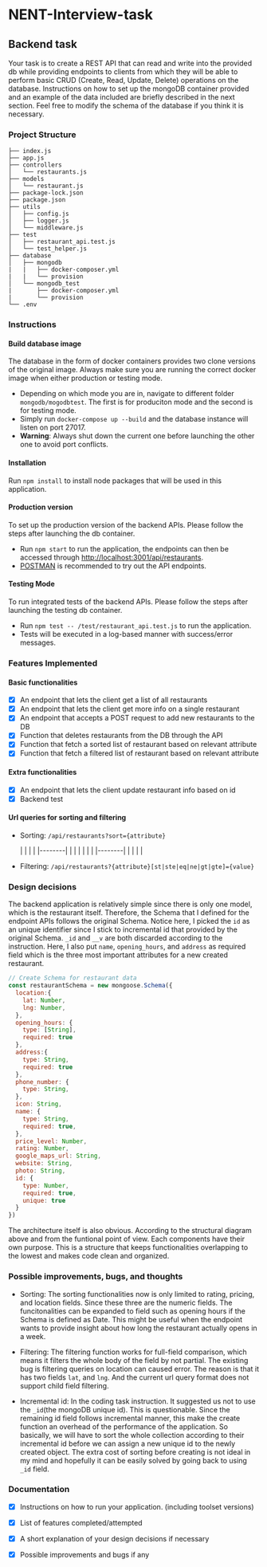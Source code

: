 # NENT-Interview-task

## Backend task 

Your task is to create a REST API that can read and write into the provided db while providing endpoints to clients from which they will be able to perform basic CRUD (Create, Read, Update, Delete) operations on the database. Instructions on how to set up the mongoDB container provided and an example of the data included are briefly described in the next section. Feel free to modify the schema of the database if you think it is necessary.


### Project Structure

```
├── index.js
├── app.js
├── controllers
│   └── restaurants.js
├── models
│   └── restaurant.js
├── package-lock.json
├── package.json
├── utils
│   ├── config.js
│   ├── logger.js
│   └── middleware.js
├── test
│   ├── restaurant_api.test.js 
│   └── test_helper.js
├── database
│   ├── mongodb
|   |   ├── docker-composer.yml
|   |   └── provision
│   └── mongodb_test
|       ├── docker-composer.yml
|       └── provision
└── .env
```


### Instructions

#### Build database image

The database in the form of docker containers provides two clone versions of the original image. Always make sure you are running the correct docker image when either production or testing mode.

- Depending on which mode you are in, navigate to different folder `mongodb/mogodbtest`. The first is for produciton mode and the second is for testing mode.
- Simply run `docker-compose up --build` and the database instance will listen on port 27017.
- **Warning**: Always shut down the current one before launching the other one to avoid port conflicts.

#### Installation

Run `npm install` to install node packages that will be used in this application.

#### Production version

To set up the production version of the backend APIs. Please follow the steps after launching the db container.

- Run `npm start` to run the application, the endpoints can then be accessed through [http://localhost:3001/api/restaurants](http://localhost:3001/api/restaurants).
- [POSTMAN](https://www.postman.com/downloads/) is recommended to try out the API endpoints.

#### Testing Mode

To run integrated tests of the backend APIs. Please follow the steps after launching the testing db container.

- Run `npm test -- /test/restaurant_api.test.js` to run the application.
- Tests will be executed in a log-based manner with success/error messages.

### Features Implemented

#### Basic functionalities

- [x] An endpoint that lets the client get a list of all restaurants
- [x] An endpoint that lets the client get more info on a single restaurant
- [x] An endpoint that accepts a POST request to add new restaurants to the DB
- [x] Function that deletes restaurants from the DB through the API
- [x] Function that fetch a sorted list of restaurant based on relevant attribute
- [x] Function that fetch a filtered list of restaurant based on relevant attribute

#### Extra functionalities

- [x] An endpoint that lets the client update restaurant info based on id
- [x] Backend test

#### Url queries for sorting and filtering

- Sorting: `/api/restaurants?sort={attribute}`

    |        |
    |        |
    |--------|
    |        |
    |        |
    |        |
    |--------|
    |        |
    |        |

- Filtering: `/api/restaurants?{attribute}[st|ste|eq|ne|gt|gte]={value}`


### Design decisions

The backend application is relatively simple since there is only one model, which is the restaurant itself. Therefore, the Schema that I defined for the endpoint APIs follows the original Schema. Notice here, I picked the `id` as an unique identifier since I stick to incremental id that provided by the original Schema. `_id` and `__v` are both discarded according to the instruction. 
Here, I also put `name`, `opening_hours`, and `address` as required field which is the three most important attributes for a new created restaurant.

```javascript
// Create Schema for restaurant data
const restaurantSchema = new mongoose.Schema({
  location:{
    lat: Number,
    lng: Number,
  },
  opening_hours: {
    type: [String],
    required: true
  },
  address:{
    type: String,
    required: true
  },
  phone_number: {
    type: String,
  },
  icon: String,
  name: {
    type: String,
    required: true,
  },
  price_level: Number,
  rating: Number,
  google_maps_url: String,
  website: String,
  photo: String,
  id: {
    type: Number,
    required: true,
    unique: true
  }
})
```

The architecture itself is also obvious. According to the structural diagram above and from the funtional point of view. Each components have their own purpose. This is a structure that keeps functionalities overlapping to the lowest and makes code clean and organized.


### Possible improvements, bugs, and thoughts 

- Sorting: The sorting functionalities now is only limited to rating, pricing, and location fields. Since these three are the numeric fields. The funcitonalities can be expanded to field such as opening hours if the Schema is defined as Date. This might be useful when the endpoint wants to provide insight about how long the restaurant actually opens in a week.

- Filtering: The filtering function works for full-field comparison, which means it filters the whole body of the field by not partial. The existing bug is filtering queries on location can caused error. The reason is that it has two fields `lat`, and `lng`. And the current url query format does not support child field filtering.

- Incremental id: In the coding task instruction. It suggested us not to use the `_id`(the mongoDB unique id). This is questionable. Since the remaining id field follows incremental manner, this make the create function an overhead of the performance of the application. So basically, we will have to sort the whole collection according to their incremental id before we can assign a new unique id to the newly created object. The extra cost of sorting before creating is not ideal in my mind and hopefully it can be easily solved by going back to using `_id` field.

### Documentation

- [x] Instructions on how to run your application. (including toolset versions)
- [x] List of features completed/attempted
- [x] A short explanation of your design decisions if necessary
- [x] Possible improvements and bugs if any


